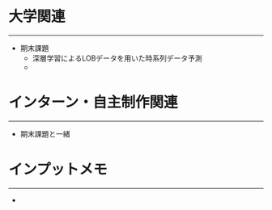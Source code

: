 # 大学関連
* * *
- 期末課題
  - 深層学習によるLOBデータを用いた時系列データ予測
  - 
# インターン・自主制作関連
* * *
- 期末課題と一緒
# インプットメモ
* * *
- 

